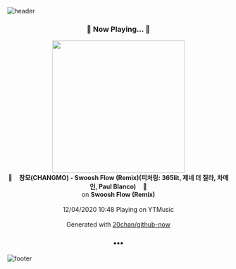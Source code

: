 ![header](https://capsule-render.vercel.app/api?type=wave&height=170&section=header&text=Hi.%20I'm%20SHIFT&fontColor=090707&fontAlignX=45&fontAlignY=65&fontSize=100)

<h3 align="center">🎵 Now Playing... 🎵</h3>
<p align="center">
  <a href="https://music.youtube.com/channel/UCwPpkv2G2jCAI7bFv7dADWg">
    <img width="300" src="https://lh3.googleusercontent.com/YXBGz3_WgP0qfPpnMVnXkICw9hVh-erw_XRhXmNh5lMNRN9QQA0UewAFf8ZJCUNzSFDAwUYtzSs-NYQ">
  </a>
  <br>
  🎵&nbsp&nbsp&nbsp <b>창모(CHANGMO) - Swoosh Flow (Remix)(피처링: 365lit, 제네 더 질라, 차메인, Paul Blanco)</b> &nbsp&nbsp&nbsp🎵
  <br>
  on <b>Swoosh Flow (Remix)</b>
  
  <br />
  <br />
  12/04/2020 10:48 Playing on YTMusic
  <br />
  <br />
  Generated with <a href="https://github.com/20chan/github-now">20chan/github-now</a>
</p>

<h3 align="center">•••</h3>

![footer](https://capsule-render.vercel.app/api?type=wave&height=150&section=footer)
